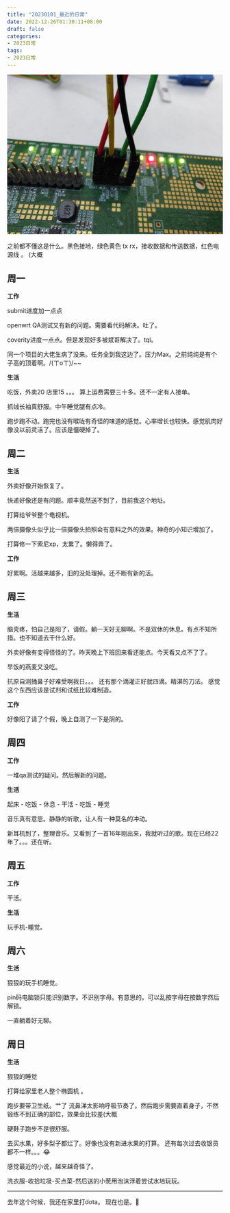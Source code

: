 ```yaml
---
title: "20230101_最近的日常"
date: 2022-12-26T01:30:11+08:00
draft: false
categories:
- 2023日常
tags:
- 2023日常
---
```



![路由器串口线序](https://raw.githubusercontent.com/nianyisi/20220717/main/12/IMG_20221230_095412215.jpg)

之前都不懂这是什么。黑色接地，绿色黄色 tx rx，接收数据和传送数据，红色电源线 。 (大概



## 周一

**工作**

submit进度加一点点

openwrt QA测试又有新的问题。需要看代码解决。吐了。

coverity进度一点点。但是发现好多被斌哥解决了。tql。

同一个项目的大佬生病了没来。任务全到我这边了。压力Max。之前纯纯是有个子高的顶着啊。/(ㄒoㄒ)/~~

**生活**

吃饭，外卖20 店里15 。。。 算上运费需要三十多。还不一定有人接单。

抓绒长袖真舒服。中午睡觉腿有点冷。

跑步跑不动。跑完也没有喉咙有奇怪的味道的感觉。心率增长也较快。感觉肌肉好像没以前灵活了。应该是僵硬掉了。






## 周二

**生活**

外卖好像开始恢复了。

快递好像还是有问题。顺丰竟然送不到了，目前我这个地址。

打算给爷爷整个电视机。

两倍摄像头似乎比一倍摄像头拍照会有意料之外的效果。神奇的小知识增加了。

打算修一下索尼xp，太累了。懒得弄了。

**工作**


好累啊。活越来越多，旧的没处理掉。还不断有新的活。



## 周三


**生活**

脑壳疼，怕自己是阳了，请假。躺一天好无聊啊。不是双休的休息。有点不知所措。也不知道去干什么好。

外卖好像有变得怪怪的了。昨天晚上下班回来看还能点。今天看又点不了了。

早饭的燕麦又没吃。

抗原自测捅鼻子好难受啊我日。。。 还有那个滴灌正好就四滴。精湛的刀法。 感觉这个东西应该是试剂和试纸比较难制造。






**工作**

好像阳了请了个假，晚上自测了一下是阴的。

## 周四

**工作**

一堆qa测试的疑问。然后解新的问题。



**生活**

起床 - 吃饭 - 休息 - 干活 - 吃饭 - 睡觉

音乐真有意思。静静的听歌，让人有一种莫名的冲动。

新耳机到了，整理音乐。又看到了一首16年刚出来，我就听过的歌。现在已经22年了。。。还在听。


## 周五

**工作**

干活。

**生活**

玩手机-睡觉。

## 周六


**生活**

狠狠的玩手机睡觉。

pin码电脑锁只能识别数字。不识别字母。有意思的。可以乱按字母在按数字然后解锁。

一直躺着好无聊。




## 周日


**生活**

狠狠的睡觉

打算给家里老人整个椭圆机 。

跑步要带卫生纸。艹了 流鼻涕太影响呼吸节奏了。然后跑步需要直着身子，不然锻练不到正确的部位，效果会比较差(大概

硬鞋子跑步不是很舒服。

去买水果，好多梨子都烂了。好像也没有新进水果的打算。 还有每次过去收银员都不一样。。。😂

感觉最近的小说，越来越奇怪了。

洗衣服-收拾垃圾-买点菜-然后送的小葱用泡沫浮着尝试水培玩玩。

---
去年这个时候，我还在家里打dota。 现在也是。🤣
